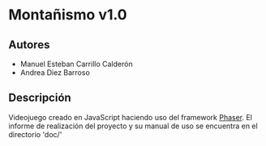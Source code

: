 # Montañismo v1.0

## Autores
 * Manuel Esteban Carrillo Calderón
 * Andrea Diez Barroso
 
## Descripción
Videojuego creado en JavaScript haciendo uso del framework [Phaser](http://phaser.io/). 
El informe de realización del proyecto y su manual de uso se encuentra en el directorio 'doc/' 
